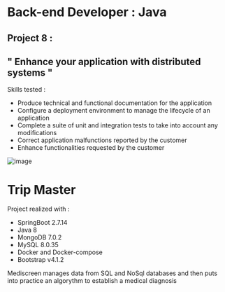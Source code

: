# Back-end Developer : Java

## Project 8 :

## " Enhance your application with distributed systems "

Skills tested :
- Produce technical and functional documentation for the application
- Configure a deployment environment to manage the lifecycle of an application
- Complete a suite of unit and integration tests to take into account any modifications
- Correct application malfunctions reported by the customer
- Enhance functionalities requested by the customer

![image](https://github.com/strashi/Project-8-Enhance-your-application-with-distributed-distributed-systems/assets/94161747/63b64d4c-ae66-4598-9623-cd266e8ca46a)



# Trip Master

Project realized with :
- SpringBoot 2.7.14
- Java 8
- MongoDB 7.0.2
- MySQL 8.0.35
- Docker and Docker-compose
- Bootstrap v4.1.2

Mediscreen manages data from SQL and NoSql databases and then puts into practice an algorythm to establish a medical diagnosis
